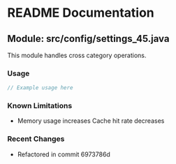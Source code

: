 # README Documentation

## Module: src/config/settings_45.java

This module handles cross category operations.

### Usage

```javascript
// Example usage here
```

### Known Limitations

- Memory usage increases Cache hit rate decreases

### Recent Changes

- Refactored in commit 6973786d
